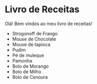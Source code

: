 # Livro de Receitas

Olá! Bem vindos ao meu livro de receitas!

- Strogonoff de Frango
- Mouse de Chocolate
- Mouse de tapioca
- Pudim
- Pé de muleque
- Pamonha
- Bolo de Morango
- Bolo de Milho
- Bolo de Cenoura
